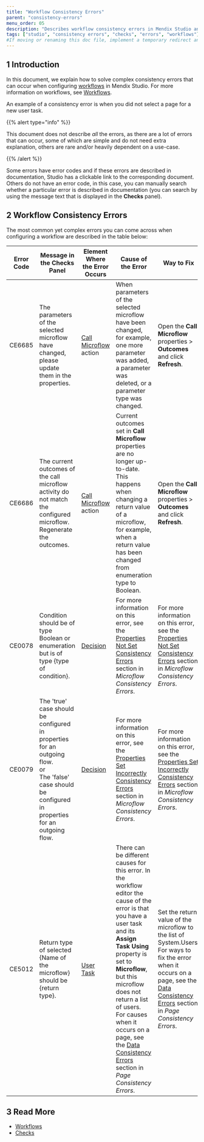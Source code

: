 ```yaml
---
title: "Workflow Consistency Errors"
parent: "consistency-errors"
menu_order: 05
description: "Describes workflow consistency errors in Mendix Studio and the way to fix them."
tags: ["studio", "consistency errors", "checks", "errors", "workflows"]
#If moving or renaming this doc file, implement a temporary redirect and let the respective team know they should update the URL in the product. See Mapping to Products for more details.
---
```


## 1 Introduction 

In this document, we explain how to solve complex consistency errors that can occur when configuring [workflows](workflows) in Mendix Studio. For more information on workflows, see [Workflows](workflows).

An example of a consistency error is when you did not select a page for a new user task. 

{{% alert type="info" %}}

This document does not describe *all* the errors, as there are a lot of errors that can occur, some of which are simple and do not need extra explanation, others are rare and/or heavily dependent on a use-case. 

{{% /alert %}}

Some errors have error codes and if these errors are described in documentation, Studio has a clickable link to the corresponding document. Others do not have an error code, in this case, you can manually search whether a particular error is described in documentation (you can search by using the message text that is displayed in the **Checks** panel).

## 2 Workflow Consistency Errors 

The most common yet complex errors you can come across when configuring a workflow are described in the table below:

| Error Code | Message in the Checks Panel                                  | Element Where the Error Occurs                    | Cause of the Error                                           | Way to Fix                                                   |
| ---------- | ------------------------------------------------------------ | ------------------------------------------------- | ------------------------------------------------------------ | ------------------------------------------------------------ |
| CE6685     | The parameters of the selected microflow have changed, please update them in the properties. | [Call Microflow](workflow-system-actions) action  | When parameters of the selected microflow have been changed, for example, one more parameter was added, a parameter was deleted, or a parameter type was changed. | Open the **Call Microflow** properties > **Outcomes** and click **Refresh**. |
| CE6686     | The current outcomes of the call microflow activity do not match the configured microflow. Regenerate the outcomes. | [Call Microflow](workflow-system-actions) action  | Current outcomes set in **Call Microflow** properties are no longer up-to-date. This happens when changing a return value of a microflow, for example, when a return value has been changed from enumeration type to Boolean. | Open the **Call Microflow** properties > **Outcomes** and click **Refresh**. |
| CE0078     | Condition should be of type Boolean or enumeration but is of type {type of condition}. | [Decision](workflows-general-activities#decision) | For more information on this error, see the [Properties Not Set Consistency Errors](consistency-errors-microflows#properties-not-set) section in *Microflow Consistency Errors*. | For more information on this error, see the [Properties Not Set Consistency Errors](consistency-errors-microflows#properties-not-set) section in *Microflow Consistency Errors*. |
| CE0079     | The 'true' case should be configured in properties for an outgoing flow. <br />or<br />The 'false' case should be configured in properties for an outgoing flow. | [Decision](workflows-general-activities#decision) | For more information on this error, see the [Properties Set Incorrectly Consistency Errors](consistency-errors-microflows#properties-set-incorrectly) section in *Microflow Consistency Errors*. | For more information on this error, see the [Properties Set Incorrectly Consistency Errors](consistency-errors-microflows#properties-set-incorrectly) section in *Microflow Consistency Errors*. |
| CE5012     | Return type of selected {Name of the microflow} should be {return type}. | [User Task](workflows-user-task)                  | There can be different causes for this error. In the workflow editor the cause of the error is that you have a user task and its **Assign Task Using** property is set to **Microflow**, but this microflow does not return a list of users.<br />For causes when it occurs on a page, see the [Data Consistency Errors](consistency-error-pages#data-consistency) section in *Page Consistency Errors*. | Set the return value of the microflow to the list of System.Users.<br />For ways to fix the error when it occurs on a page, see the [Data Consistency Errors](consistency-error-pages#data-consistency) section in *Page Consistency Errors*. |


## 3 Read More

* [Workflows](workflows)
* [Checks](checks)
